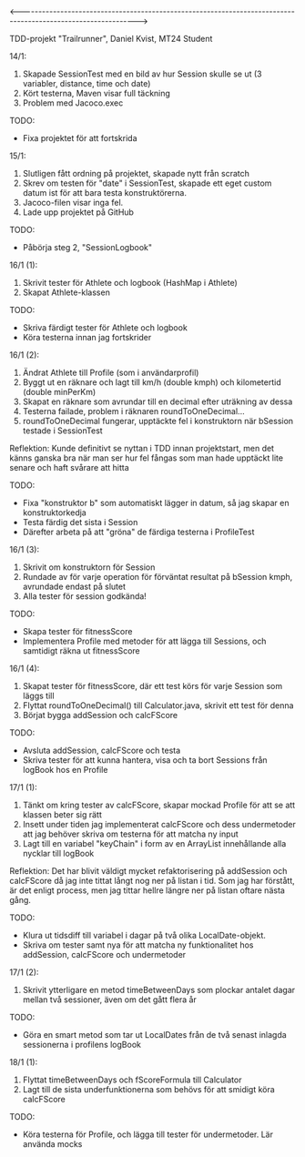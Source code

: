 <-------------------------------------------------------------------------------------------------------------->

TDD-projekt "Trailrunner", Daniel Kvist, MT24 Student

14/1:

1. Skapade SessionTest med en bild av hur Session skulle se ut (3 variabler, distance, time och date)
2. Kört testerna, Maven visar full täckning
3. Problem med Jacoco.exec


TODO:
- Fixa projektet för att fortskrida



15/1:

1. Slutligen fått ordning på projektet, skapade nytt från scratch
2. Skrev om testen för "date" i SessionTest, skapade ett eget custom datum ist för att bara testa konstruktörerna.
3. Jacoco-filen visar inga fel.
4. Lade upp projektet på GitHub


TODO:
- Påbörja steg 2, "SessionLogbook"



16/1 (1):

1. Skrivit tester för Athlete och logbook (HashMap i Athlete)
2. Skapat Athlete-klassen


TODO: 
- Skriva färdigt tester för Athlete och logbook
- Köra testerna innan jag fortskrider



16/1 (2):

1. Ändrat Athlete till Profile (som i användarprofil)
2. Byggt ut en räknare och lagt till km/h (double kmph) och kilometertid (double minPerKm)
3. Skapat en räknare som avrundar till en decimal efter uträkning av dessa
4. Testerna failade, problem i räknaren roundToOneDecimal...
5. roundToOneDecimal fungerar, upptäckte fel i konstruktorn när bSession testade i SessionTest

Reflektion:
    Kunde definitivt se nyttan i TDD innan projektstart, men det känns ganska bra
    när man ser hur fel fångas som man hade upptäckt lite senare och haft svårare att hitta


TODO:
- Fixa "konstruktor b" som automatiskt lägger in datum, så jag skapar en konstruktorkedja
- Testa färdig det sista i Session
- Därefter arbeta på att "gröna" de färdiga testerna i ProfileTest



16/1 (3):

1. Skrivit om konstruktorn för Session
2. Rundade av för varje operation för förväntat resultat på bSession kmph, avrundade endast på slutet
3. Alla tester för session godkända!


TODO:
- Skapa tester för fitnessScore
- Implementera Profile med metoder för att lägga till Sessions, och samtidigt räkna ut fitnessScore



16/1 (4):

1. Skapat tester för fitnessScore, där ett test körs för varje Session som läggs till
2. Flyttat roundToOneDecimal() till Calculator.java, skrivit ett test för denna
3. Börjat bygga addSession och calcFScore

TODO:
- Avsluta addSession, calcFScore och testa
- Skriva tester för att kunna hantera, visa och ta bort Sessions från logBook hos en Profile


17/1 (1):

1. Tänkt om kring tester av calcFScore, skapar mockad Profile för att se att klassen beter sig rätt
2. Insett under tiden jag implementerat calcFScore och dess undermetoder att jag behöver skriva om testerna för att matcha ny input
3. Lagt till en variabel "keyChain" i form av en ArrayList innehållande alla nycklar till logBook


Reflektion:
    Det har blivit väldigt mycket refaktorisering på addSession och calcFScore då jag inte tittat långt nog ner på listan i tid.
    Som jag har förstått, är det enligt process, men jag tittar hellre längre ner på listan oftare nästa gång.


TODO:
- Klura ut tidsdiff till variabel i dagar på två olika LocalDate-objekt.
- Skriva om tester samt nya för att matcha ny funktionalitet hos addSession, calcFScore och undermetoder


17/1 (2):

1. Skrivit ytterligare en metod timeBetweenDays som plockar antalet dagar mellan två sessioner, även om det gått flera år


TODO:
- Göra en smart metod som tar ut LocalDates från de två senast inlagda sessionerna i profilens logBook


18/1 (1):

1. Flyttat timeBetweenDays och fScoreFormula till Calculator
2. Lagt till de sista underfunktionerna som behövs för att smidigt köra calcFScore

TODO:
- Köra testerna för Profile, och lägga till tester för undermetoder. Lär använda mocks